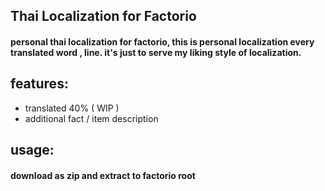 ## Thai Localization for Factorio

#### personal thai localization for factorio, this is personal localization every translated word , line. it's just to serve my liking style of localization.

## features:

+ translated 40% ( WIP )
+ additional fact / item description

## usage:

#### download as zip and extract to factorio root
